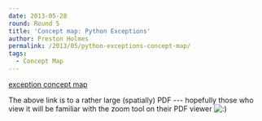 ```yaml
---
date: 2013-05-28
round: Round 5
title: 'Concept map: Python Exceptions'
author: Preston Holmes
permalink: /2013/05/python-exceptions-concept-map/
tags:
  - Concept Map
---
```

[exception concept map][1]

The above link is to a rather large (spatially) PDF --- hopefully those who view it will be familiar with the zoom tool on their PDF viewer <img src="http://localhost:8080/wp-includes/images/smilies/icon_smile.gif" alt=":)" class="wp-smiley" />

 [1]: http://files.software-carpentry.org/training-course/2013/05/exception-concept-map.pdf
